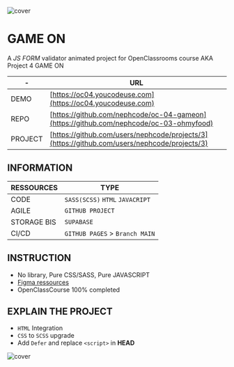 ![cover](https://kpkfzczpavanzocxzyta.supabase.co/storage/v1/object/public/oc-react/readme-header-oc-react04.jpg)

# GAME ON

A *JS FORM* validator animated project for OpenClassrooms course AKA Project 4 GAME ON

| -       | URL                                                                                          |
| ------- | -------------------------------------------------------------------------------------------- |
| DEMO    | [https://oc04.youcodeuse.com](https://oc04.youcodeuse.com)                                   |
| REPO    | [https://github.com/nephcode/oc-04-gameon](https://github.com/nephcode/oc-03-ohmyfood)       |
| PROJECT | [https://github.com/users/nephcode/projects/3](https://github.com/users/nephcode/projects/3) |

## INFORMATION

| RESSOURCES  | TYPE                            |
| ----------- | ------------------------------- |
| CODE        | `SASS(SCSS)` `HTML` `JAVACRIPT` |
| AGILE       | `GITHUB PROJECT`                |
| STORAGE BIS | `SUPABASE`                      |
| CI/CD       | `GITHUB PAGES` > `Branch MAIN`  |

## INSTRUCTION

- No library, Pure CSS/SASS, Pure JAVASCRIPT
- [Figma ressources](https://www.figma.com/file/B7NKBDvSI18uoMLJgpnh48/UI-Design-GameOn-FR?node-id=106%3A630)
- OpenClassCourse 100% completed

## EXPLAIN THE PROJECT
- `HTML` Integration 
- `CSS` to `SCSS` upgrade
- Add `Defer` and replace `<script>` in **HEAD**


![cover](https://kpkfzczpavanzocxzyta.supabase.co/storage/v1/object/public/nephcode-public/githubReadmeSkills.png)
